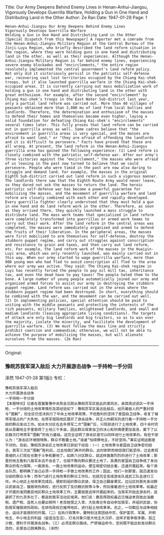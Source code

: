 Title: Our Army Deepens Behind Enemy Lines in Henan-Anhui-Jiangsu, Vigorously Develops Guerrilla Warfare, Holding a Gun in One Hand and Distributing Land in the Other
Author: Ze Ran
Date: 1947-01-28
Page: 1

    Henan-Anhui-Jiangsu Our Army Deepens Behind Enemy Lines
    Vigorously Develops Guerrilla Warfare
    Holding a Gun in One Hand and Distributing Land in the Other
    [Special Dispatch from this Newspaper] A reporter met a comrade from the Henan-Anhui-Jiangsu Military Region at the Central Bureau of the Jinji-Luyu Region, who briefly described the land reform situation in the region, where they were holding guns in one hand and distributing land in the other, as well as their experiences. Although the Henan-Anhui-Jiangsu Military Region is far behind enemy lines, experiencing severe enemy blockades and "encirclements," the entire region resolutely implemented the central government's land reform policy. Not only did it victoriously persist in the patriotic self-defense war, recovering vast lost territories occupied by the Chiang Kai-shek troops, but it also launched guerrilla warfare in the Chiang Kai-shek-occupied areas. It is currently carrying out mass mobilization work of holding a gun in one hand and distributing land in the other with great enthusiasm. For example, after the second "encirclement" by Chiang Kai-shek's troops in the East Water Sub-district last year, only a partial land reform was carried out. More than 40 villages of peasants obtained more than 3,000 mu of land from local bullies and landlords. Therefore, the determination and enthusiasm of the masses to defend their homes and themselves became even higher, laying a solid foundation for defeating Chiang Kai-shek's "encirclements" several times later. This fully proves that land reform can be carried out in guerrilla areas as well. Some cadres believe that "the environment in guerrilla areas is very special, and the masses are afraid to want land," or "they are afraid of offending the landlords and it is difficult to persevere." Facts have proved that these are all wrong. At present, the land reform in the Henan-Anhui-Jiangsu guerrilla area has gained the following experience: (1) Land reform is closely combined with the patriotic self-defense war. After our army's three victories against the "encirclement," the masses who were afraid of us leaving in the past now turned to believe that we could persevere. People who were timid in the past are now also daring to struggle and demand land. For example, the masses in the original Eighth Sub-district carried out land reform in such a vigorous manner. The landlords there saw that the Eighth Route Army would never leave, so they dared not ask the masses to return the land. The heroic patriotic self-defense war has become a powerful guarantee for mobilizing the masses, and the movement of guerrilla warfare and land reform are closely combined with each other and rapidly developed. Every guerrilla fighter clearly understood that they must hold a gun in one hand and do land reform work in the other. Therefore, as soon as they arrived there, they quickly launched a mass struggle to distribute land. The mass work teams that specialized in land reform were completely transformed into guerrillas or armed work teams to carry out their work. After the land reform in the central areas was completed, the masses were immediately organized and armed to defend the fruits of their liberation. In the peripheral areas, the masses were first mobilized to arm themselves for self-defense, destroy the stubborn puppet regime, and carry out struggles against conscription and resistance to grain and taxes, and then carry out land reform, etc. For example, the land reform work of the masses in the Huaiyin-Luyi area, which was only recently launched, was mainly carried out in this way. When our army started to wage guerrilla warfare, more than 900 young men who had fled to avoid conscription all fled to the area where our army was active. They said: The Chiang Kai-shek regime in Luyi has recently forced the people to pay oil mill tax, inheritance tax, and even the dead have to pay taxes! The people hated them to the bone. A large number of young people automatically joined our army and organized armed forces to assist our army in destroying the stubborn puppet regime. Land reform was carried out in the areas where the stubborn puppet regime had been destroyed. In short, everything should be combined with the war, and the movement can be carried out well. (2) In implementing policies, special attention should be paid to uniting with the middle peasants and protecting the interests of the rich peasants, military families, enlightened landlords, and small and medium landlords (leaving appropriate living conditions). The targets of attack are only big landlords and big traitors, so as to win over the majority, isolate the minority, and facilitate the development of guerrilla warfare. (3) We must follow the mass line and strictly prohibit coercion and commandism; otherwise, we will not be able to achieve the purpose of mobilizing the masses, but will alienate ourselves from the masses. (Ze Ran)



<hr /> 

Original: 


### 豫皖苏我军深入敌后  大力开展游击战争  一手持枪一手分田
泽然
1947-01-28
第1版()
专栏：

    豫皖苏我军深入敌后
    大力开展游击战争
    一手持枪一手分田
    【本报特讯】记者在晋冀鲁豫中央局会见刚从豫皖苏军区抵此的某同志，承其简述该区一手持枪、一手分田的土地改革情形及其经验如下：豫皖苏军区虽远处敌后，经历着敌人的严重封锁与“围剿”，但全区仍坚决执行了中央土地改革政策，不但胜利的坚持了爱国自卫战争，收复了被蒋军侵占的广大失地，在蒋军侵陷地区展开了游击战争，并正火热朝天的进行着一手持枪一手分田的群众发动工作。如水东分区在去年蒋军二次“围剿”后，只局部进行了土地改革，四十余村农民从恶霸地主手里取得了土地三千多亩，因此群众保家自卫的决心和热情便更加高涨，奠下了以后数次打垮蒋军“围剿”的有力基础。这完全证明了游击区是可以同样进行土地改革的。有些干部认为：“游击区环境很特殊，群众不敢要土地。”或者“怕得罪地主，不好坚持。”事实证明这都是不对的。目前，豫皖苏游击区土地改革已获如下经验：（一）土地改革与爱国自卫战争密切结合。我军三次反“围剿”胜利后，过去怕我们离开的群众。此时即转而相信我们能坚持，过去表现畏缩的人们现在也敢于斗争和要地了。如原八分区群众，就这样轰轰烈烈的进行了土地改革；那里的地主看到八路军永远不会走了，也就不敢向群众要还土地了。英勇的爱国自卫战争成了发动群众的有力保障，一面游击、一面土地改革的运动，便互相密切结合着，迅速开展起来。每个游击队员，都明确了自己必须一手持枪一手做土地改革的工作；因此，他们一到那里，就迅速发动分田的群众斗争；而专门进行土地改革的群众工作队，也就完全变成游击队或武工队去进行工作。中心地区土地改革完成后，便即刻组织群众武装，保卫自己翻身果实。边沿区则首先发动群众武装自卫，摧毁顽伪政权，进行反抓丁及抗粮抗税等斗争，然后接着进行土地改革等。如最近才开展的淮阴鹿邑地区群众土地改革工作，主要就是这样开展起来的。当我军开始去游击时，逃避抓丁的九百多壮丁，都逃到我军活动区域来。他们说：鹿邑蒋政权最近已强迫老百姓出油磨税、遗产税、连死人也要出税呵！老百姓恨之入骨，大批青壮年自动参加我军，并组织武装，协助我军摧毁顽伪政权。在顽伪政权已摧垮地区，进行起土地改革来。总之，一切都应与战争相结合，运动才能很好的开展。（二）在执行政策中，要特别注意团结中农，保护富农、军属、开明地主、中小地主的利益（留适当生活），打击对象只是大地主大汉奸，这样才能争取多数，孤立少数，便利于开展游击战争。（三）必须走群众路线，严禁强迫命令，否则既不能达到发动群众目的，反使自己脱离群众。（泽然）
